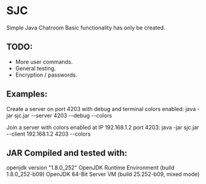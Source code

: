 # SJC
Simple Java Chatroom
Basic functionality has only be created.

## TODO:
- More user commands.
- General testing.
- Encryption / passwords.

## Examples:
Create a server on port 4203 with debug and terminal colors enabled:
java -jar sjc.jar --server 4203 --debug --colors

Join a server with colors enabled at IP 192.168.1.2 port 4203:
java -jar sjc.jar --client 192.168.1.2 4203 --colors

## JAR Compiled and tested with:
openjdk version "1.8.0_252"
OpenJDK Runtime Environment (build 1.8.0_252-b09)
OpenJDK 64-Bit Server VM (build 25.252-b09, mixed mode)
